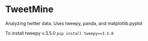 # TweetMine

Analyzing twitter data.
Uses tweepy, panda, and matplotlib.pyplot

To install tweepy v.3.5.0
`pip install tweepy==3.5.0`


